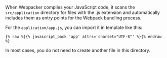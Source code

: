 When Webpacker compiles your JavaScript code, it scans the `src/application` directory for files with the .js extension and automatically includes them as entry points for the Webpack bundling process.

For the `application/app.js`, you can import it in template like this:

```
{% raw %}{% javascript_pack 'app' attrs='charset="UTF-8"' %}{% endraw %}
```

In most cases, you do not need to create another file in this directory.
